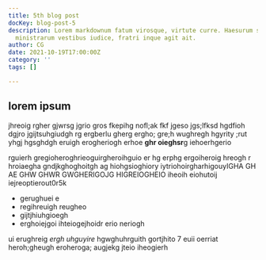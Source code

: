 ```yaml
---
title: 5th blog post
docKey: blog-post-5
description: Lorem markdownum fatum virosque, virtute curre. Haesurum solitos saevis
  ministrarum vestibus iudice, fratri inque agit ait.
author: CG
date: 2021-10-19T17:00:00Z
category: ''
tags: []

---
```

## lorem ipsum

jhreoig rgher gjwrsg jgrio gros fkepihg nofl;ak fkf jgeso jgs;lfksd hgdfioh dgjro jgijtsuhgiudgh rg ergberlu gherg ergho; gre;h wughregh hgyrity ;rut yhgj hgsghdgh eruigh erogheriogh erhoe **ghr oieghsr**g iehoerhgerio

rguierh gregioheroghrieoguirgheroihguio er hg erphg ergoiheroig hreogh r hroiaegha gndjkghoghoitgh ag hiohgsioghiory iytriohoirgharhigouyIGHA GH AE GHW GHWR GWGHERIGOJG HIGREIOGHEIO  iheoih eiohutoij  iejreoptierout0r5k

* gerughuei e
* regihreuigh reugheo
* gijtjhiuhgioegh
* erghoiejgoi ihteiogejhoidr erio neriogh 

ui erughreig _ergh uhguyire_ hgwghuhrguith   gortjhito 7 euii oerriat heroh;gheugh eroheroga; augjekg jteio iheogierh 